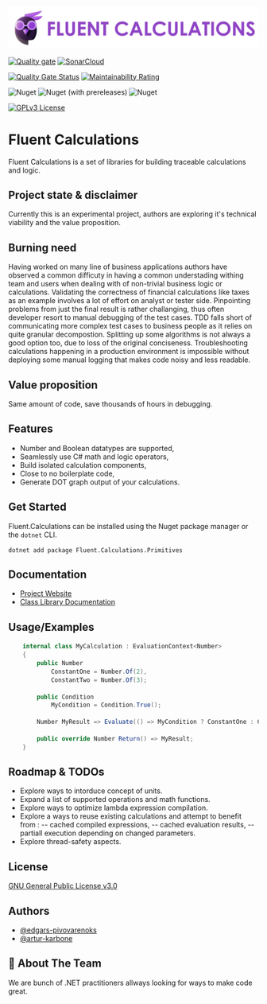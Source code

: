 
![Logo](https://raw.githubusercontent.com/jitt-team/jitt-me/main/assets/fluent.calculations.git.top.banner.med.png)

[![Quality gate](https://sonarcloud.io/api/project_badges/quality_gate?project=jitt-team_fluent-calculations-primitives)](https://sonarcloud.io/summary/new_code?id=jitt-team_fluent-calculations-primitives)
[![SonarCloud](https://sonarcloud.io/images/project_badges/sonarcloud-white.svg)](https://sonarcloud.io/summary/new_code?id=jitt-team_fluent-calculations-primitives)

[![Quality Gate Status](https://sonarcloud.io/api/project_badges/measure?project=jitt-team_fluent-calculations-primitives&metric=alert_status)](https://sonarcloud.io/summary/new_code?id=jitt-team_fluent-calculations-primitives)
[![Maintainability Rating](https://sonarcloud.io/api/project_badges/measure?project=jitt-team_fluent-calculations-primitives&metric=sqale_rating)](https://sonarcloud.io/summary/new_code?id=jitt-team_fluent-calculations-primitives)

![Nuget](https://img.shields.io/nuget/v/Fluent.Calculations.Primitives)
![Nuget (with prereleases)](https://img.shields.io/nuget/vpre/Fluent.Calculations.Primitives)
![Nuget](https://img.shields.io/nuget/dt/Fluent.Calculations.Primitives)



[![GPLv3 License](https://img.shields.io/badge/License-GPL%20v3-yellow.svg)](https://opensource.org/license/gpl-3-0/)




# Fluent Calculations

Fluent Calculations is a set of libraries for building traceable calculations and logic.

## Project state & disclaimer

Currently this is an experimental project, authors are exploring it's technical viability and the value proposition.

## Burning need

Having worked on many line of business applications authors have observed a common 
difficuty in having a common understading withing team and users when dealing with of non-trivial business logic or calculations. 
Validating the correctness of financial calculations like taxes as an example involves a lot of effort on analyst or tester side. 
Pinpointing problems from just the final result is rather challanging, thus often developer resort to manual debugging of the test cases.
TDD falls short of communicating more complex test cases to business people as it relies on quite granular decompostion. 
Splitting up some algorithms is not always a good option too, due to loss of the original conciseness. 
Troubleshooting calculations happening in a production environment is impossible without deploying 
some manual logging that makes code noisy and less readable.

## Value proposition

Same amount of code, save thousands of hours in debugging.

## Features

- Number and Boolean datatypes are supported,
- Seamlessly use C# math and logic operators,
- Build isolated calculation components,
- Close to no boilerplate code,
- Generate DOT graph output of your calculations.


## Get Started

Fluent.Calculations can be installed using the Nuget package manager or the `dotnet` CLI.

```
dotnet add package Fluent.Calculations.Primitives
```

## Documentation

- [Project Website](https://fcp-project.jitt.me/)
- [Class Library Documentation](https://fcp-api-browser.jitt.me/)


## Usage/Examples

```c#
    internal class MyCalculation : EvaluationContext<Number>
    {
        public Number
            ConstantOne = Number.Of(2),
            ConstantTwo = Number.Of(3);

        public Condition
            MyCondition = Condition.True();

        Number MyResult => Evaluate(() => MyCondition ? ConstantOne : ConstantTwo);

        public override Number Return() => MyResult;
    }
```


## Roadmap & TODOs
- Explore ways to intorduce concept of units.
- Expand a list of supported operations and math functions.
- Explore ways to optimize lambda expression compilation.
- Explore a ways to reuse existing calculations and attempt to benefit from :
-- cached compiled expressions,
-- cached evaluation results,
-- partiall execution depending on changed parameters.
- Explore thread-safety aspects.
 
## License

[GNU General Public License v3.0](https://github.com/jitt-team/fluent-calculations-primitives/blob/2ada80ea405e5ce6198ef1a8973dc23a83bc20c1/LICENSE)


## Authors

- [@edgars-pivovarenoks](https://www.github.com/edgars-pivovarenoks)
- [@artur-karbone](https://www.github.com/arturkarbone)

## 🚀 About The Team
We are bunch of .NET practitioners allways looking for ways to make code great.

